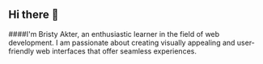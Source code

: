 ## Hi there 👋

####I'm Bristy Akter, an enthusiastic learner in the field of web development. I am passionate about creating visually appealing and user-friendly web interfaces that offer seamless experiences.
